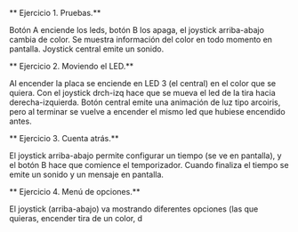 ** Ejercicio 1. Pruebas.**

Botón A enciende los leds, botón B los apaga, el joystick arriba-abajo cambia de color. Se muestra información del color en todo momento en pantalla. Joystick central emite un sonido.


** Ejercicio 2. Moviendo el LED.**

Al encender la placa se enciende en LED 3 (el central) en el color que se quiera. Con el joystick drch-izq hace que se mueva el led de la tira hacia derecha-izquierda. Botón central emite una animación de luz tipo arcoiris, pero al terminar se vuelve a encender el mismo led que hubiese encendido antes.


** Ejercicio 3. Cuenta atrás.**

El joystick arriba-abajo permite configurar un tiempo (se ve en pantalla), y el botón B hace que comience el temporizador. Cuando finaliza el tiempo se emite un sonido y un mensaje en pantalla.

** Ejercicio 4. Menú de opciones.**

El joystick (arriba-abajo) va mostrando diferentes opciones (las que quieras, encender tira de un color, d
